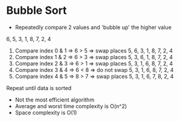 # Bubble Sort

- Repeatedly compare 2 values and 'bubble up' the higher value

6, 5, 3, 1, 8, 7, 2, 4

1. Compare index 0 & 1 => 6 > 5 => swap places
    5, 6, 3, 1, 8, 7, 2, 4
2. Compare index 1 & 2 => 6 > 3 => swap places
    5, 3, 6, 1, 8, 7, 2, 4
3. Compare index 2 & 3 => 6 > 1 => swap places
    5, 3, 1, 6, 8, 7, 2, 4
4. Compare index 3 & 4 => 6 < 8 => do not swap
    5, 3, 1, 6, 8, 7, 2, 4
5. Compare index 4 & 5 => 8 > 7 => swap places
    5, 3, 1, 6, 7, 8, 2, 4

Repeat until data is sorted

- Not the most efficient algorithm
- Average and worst time complexity is O(n^2)
- Space complexity is O(1)
